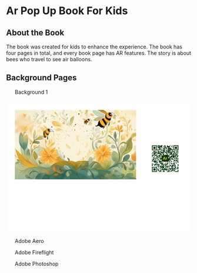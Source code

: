 <h1>Ar Pop Up Book For Kids</h1>

<h2>About the Book</h2>
<p>The book was created for kids to enhance the experience. The book has four pages in total, and every book page has AR features. The story is about bees who travel to see air balloons.</p>
<h2>Background Pages</h2>
<ul>Background 1 </ul>

![](Assets/Images/QRPages/page1.jpg)


  <ul>Adobe Aero</ul>
  <ul>Adobe Fireflight</ul>
  <ul>Adobe Photoshop</ul>

